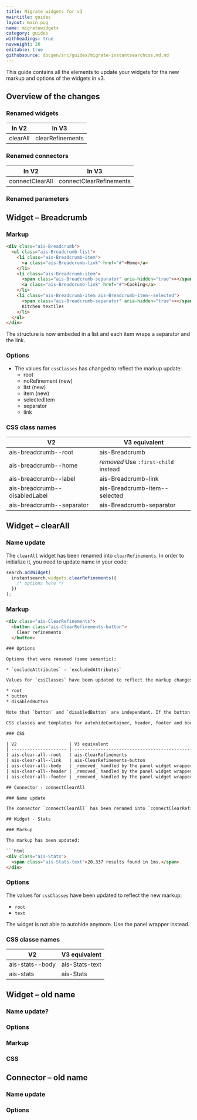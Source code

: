 ```yaml
---
title: Migrate widgets for v3
maintitle: guides
layout: main.pug
name: migratewidgets
category: guides
withheadings: true
navweight: 20
editable: true
githubsource: docgen/src/guides/migrate-instantsearchcss.md.md
---
```


This guide contains all the elements to update your widgets for the new markup and options of the widgets
in v3.

## Overview of the changes

### Renamed widgets

| In V2    | In V3            |
| -------- | ---------------- |
| clearAll | clearRefinements |

### Renamed connectors

| In V2           | In V3                   |
| --------------- | ----------------------- |
| connectClearAll | connectClearRefinements |

### Renamed parameters

## Widget – Breadcrumb

### Markup

```html
<div class="ais-Breadcrumb">
  <ul class="ais-Breadcrumb-list">
    <li class="ais-Breadcrumb-item">
      <a class="ais-Breadcrumb-link" href="#">Home</a>
    </li>
    <li class="ais-Breadcrumb-item">
      <span class="ais-Breadcrumb-separator" aria-hidden="true">></span>
      <a class="ais-Breadcrumb-link" href="#">Cooking</a>
    </li>
    <li class="ais-Breadcrumb-item ais-Breadcrumb-item--selected">
      <span class="ais-Breadcrumb-separator" aria-hidden="true">></span>
      Kitchen textiles
    </li>
  </ul>
</div>
```

The structure is now embeded in a list and each item wraps a separator and the link.

### Options

* The values for `cssClasses` has changed to reflect the markup update:
  * root
  * noRefinement (new)
  * list (new)
  * item (new)
  * selectedItem
  * separator
  * link

### CSS class names

| V2                            | V3 equivalent                        |
| ----------------------------- | ------------------------------------ |
| ais-breadcrumb--root          | ais-Breadcrumb                       |
| ais-breadcrumb--home          | _removed_ Use `:first-child` instead |
| ais-breadcrumb--label         | ais-Breadcrumb-link                  |
| ais-breadcrumb--disabledLabel | ais-Breadcrumb-item--selected        |
| ais-breadcrumb--separator     | ais-Breadcrumb-separator             |

## Widget – clearAll

### Name update

The `clearAll` widget has been renamed into `clearRefinements`. In order to initialize it, you need to update name in your code:

```js
search.addWidget(
  instantsearch.widgets.clearRefinements({
    /* options here */
  })
);
```

### Markup

```html
<div class="ais-ClearRefinements">
  <button class="ais-ClearRefinements-button">
    Clear refinements
  </button>

### Options

Options that were renamed (same semantic):

* `excludeAttributes` → `excludedAttributes`

Values for `cssClasses` have been updated to reflect the markup changes:

* root
* button
* disabledButton

Note that `button` and `disabledButton` are independant. If the button enters the disable state, then both classes will be applied.

CSS classes and templates for autohideContainer, header, footer and body have been moved to an external widget wrapper: panel.

### CSS

| V2                    | V3 equivalent                                 |
| --------------------- | --------------------------------------------- |
| ais-clear-all--root   | ais-ClearRefinements                          |
| ais-clear-all--link   | ais-ClearRefinements-button                   |
| ais-clear-all--body   | _removed_ handled by the panel widget wrapper |
| ais-clear-all--header | _removed_ handled by the panel widget wrapper |
| ais-clear-all--footer | _removed_ handled by the panel widget wrapper |

## Connector - connectClearAll

### Name update

The connector `connectClearAll` has been renamed into `connectClearRefinements`.

## Widget - Stats

### Markup

The markup has been updated:

```html
<div class="ais-Stats">
  <span class="ais-Stats-text">20,337 results found in 1ms.</span>
</div>
```

### Options
The values for `cssClasses` have been updated to reflect the new markup:

* `root`
* `text`

The widget is not able to autohide anymore. Use the panel wrapper instead.

### CSS classe names

| V2              | V3 equivalent  |
| --------------- | -------------- |
| ais-stats--body | ais-Stats-text |
| ais-stats       | ais-Stats      |

<!-- Template -->

## Widget – old name

### Name update?

### Options

### Markup

### CSS

## Connector – old name

### Name update

### Options
